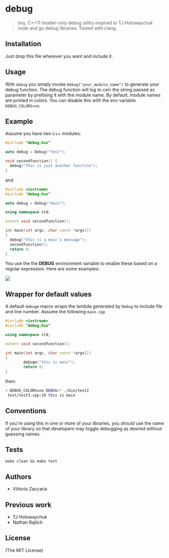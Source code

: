 # debug

> tiny, C++11 header-only debug utility inspired to TJ Holowaychuk node and go debug libraries. Tested with clang.

## Installation

Just drop this file wherever you want and include it.

## Usage

With `debug` you simply invoke `Debug("your_module_name")` to generate your debug function. The debug function will log to cerr the string passed as parameter by prefixing it with the module name. By default, module names are printed in colors. You can disable this with the env variable `DEBUG_COLORS=no`.

## Example

Assume you have two c++ modules:

```c++
#include "debug.hxx"

auto debug = Debug("test");

void secondfunction() {
  debug("This is just another function");
}
```

and

```c++
#include <iostream>
#include "debug.hxx"

auto debug = Debug("main");

using namespace std;

extern void secondfunction();

int main(int argc, char const *argv[])
{
  debug("this is a main`s message");
  secondfunction();
  return 0;
}
```

You use the the __DEBUG__ environment variable to enable these based on a regular expression. Here are some examples:

![](https://dl.dropboxusercontent.com/u/5867765/images/debug_hxx.png)

## Wrapper for default values

A default `debugm` macro wraps the lambda generated by `Debug` to include file and line number. Assume the following `main.cpp`

```c++
#include <iostream>
#include "debug.hxx"

using namespace std;

extern void secondfunction();

int main(int argc, char const *argv[])
{
        debugm("this is main");
        return 0;
}
```

then:

```bash
> DEBUG_COLORS=no DEBUG=* ./bin/test2 
 test/test3.cpp:10 this is main
```


## Conventions

If you're using this in one or more of your libraries, you _should_ use the name of your library so that developers may toggle debugging as desired without guessing names. 

## Tests

```
make clean && make test
```

## Authors

- Vittorio Zaccaria

## Previous work

- TJ Holowaychuk
- Nathan Rajlich


## License

(The MIT License)

